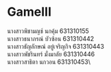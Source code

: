 # GameIII
นางสาวพิชามญช์ นกคุ้ม 631310155 \
นางสาวธนาภรณ์ บัวซ้อน 631310442\
นางสาวธัญลักษณ์ อยู่เจริญกิจ 631310443\
นางสาวพัชรินทร์ มั่งมาลัย 631310446\
นางสาวสาธิตา นกวอน 631310453\

